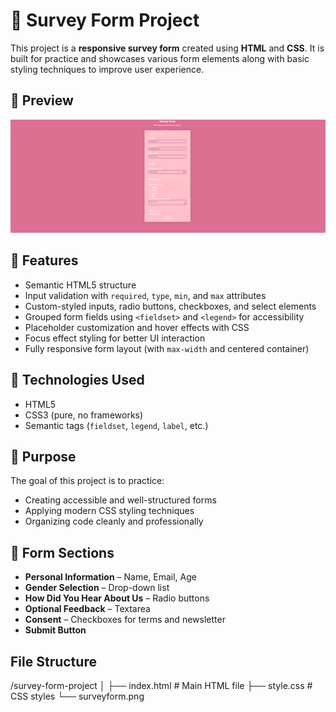 # 📝 Survey Form Project

This project is a **responsive survey form** created using **HTML** and **CSS**. It is built for practice and showcases various form elements along with basic styling techniques to improve user experience.

## 📸 Preview

![Survey Form Screenshot](surveyform.png)


## 🚀 Features

- Semantic HTML5 structure
- Input validation with `required`, `type`, `min`, and `max` attributes
- Custom-styled inputs, radio buttons, checkboxes, and select elements
- Grouped form fields using `<fieldset>` and `<legend>` for accessibility
- Placeholder customization and hover effects with CSS
- Focus effect styling for better UI interaction
- Fully responsive form layout (with `max-width` and centered container)

## 📂 Technologies Used

- HTML5
- CSS3 (pure, no frameworks)
- Semantic tags (`fieldset`, `legend`, `label`, etc.)

## 🎯 Purpose

The goal of this project is to practice:
- Creating accessible and well-structured forms
- Applying modern CSS styling techniques
- Organizing code cleanly and professionally

## 🧩 Form Sections

- **Personal Information** – Name, Email, Age
- **Gender Selection** – Drop-down list
- **How Did You Hear About Us** – Radio buttons
- **Optional Feedback** – Textarea
- **Consent** – Checkboxes for terms and newsletter
- **Submit Button**

## File Structure
/survey-form-project
│
├── index.html          # Main HTML file
├── style.css           # CSS styles
└── surveyform.png


